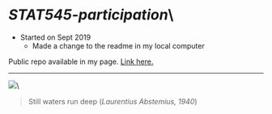 # **_STAT545-participation_**\

- Started on Sept 2019
  - Made a change to the readme in my local computer
  
Public repo available in my page.  [Link here.](https://github.com/azmigueldario/STAT545-participation)

****

![](https://cdn.pixabay.com/photo/2016/11/29/04/19/beach-1867285_960_720.jpg)\

> Still waters run deep (*Laurentius Abstemius, 1940*)